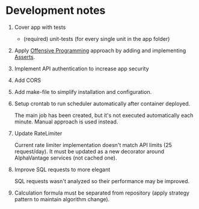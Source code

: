 # Development notes

1. Cover app with tests
    * (required) unit-tests (for every single unit in the app folder)
2. Apply [Offensive Programming](https://en.wikipedia.org/wiki/Offensive_programming) approach by adding and implementing [Asserts](https://github.com/beberlei/assert).
3. Implement API authentication to increase app security
4. Add CORS
5. Add make-file to simplify installation and configuration.
6. Setup crontab to run scheduler automatically after container deployed.

   The main job has been created, but it's not executed automatically each minute.
   Manual approach is used instead.

7. Update RateLimiter

   Current rate limiter implementation doesn't match API limits (25 request/day).
   It must be updated as a new decorator around AlphaVantage services (not cached one).

8. Improve SQL requests to more elegant

   SQL requests wasn't analyzed so their performance may be improved.

9. Calculation formula must be separated from repository (apply strategy pattern to maintain algorithm change). 

